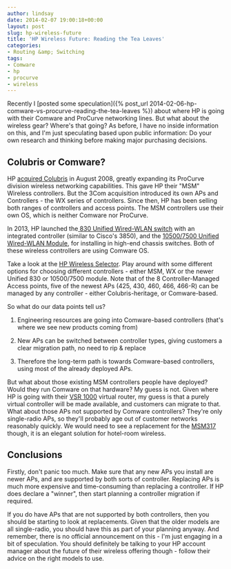 ```yaml
---
author: lindsay
date: 2014-02-07 19:00:18+00:00
layout: post
slug: hp-wireless-future
title: 'HP Wireless Future: Reading the Tea Leaves'
categories:
- Routing &amp; Switching
tags:
- Comware
- hp
- procurve
- wireless
---
```


Recently I [posted some speculation]({% post_url 2014-02-06-hp-comware-vs-procurve-reading-the-tea-leaves %}) about where HP is going with their Comware and ProCurve networking lines. But what about the wireless gear? Where's that going? As before, I have no inside information on this, and I'm just speculating based upon public information: Do your own research and thinking before making major purchasing decisions.


## Colubris or Comware?


HP [acquired Colubris](http://www.networkworld.com/news/2008/081108-hp-buys-colubris.html) in August 2008, greatly expanding its ProCurve division wireless networking capabilities. This gave HP their "MSM" Wireless controllers. But the 3Com acquisition introduced its own APs and Controllers - the WX series of controllers. Since then, HP has been selling both ranges of controllers and access points. The MSM controllers use their own OS, which is neither Comware nor ProCurve.

In 2013, HP launched the[ 830 Unified Wired-WLAN switch](http://h17007.www1.hp.com/us/en/networking/products/mobility/HP_830_Unified_Wired-WLAN_Switch_Series/index.aspx) with an integrated controller (similar to Cisco's 3850), and the [10500/7500 Unified Wired-WLAN Module](http://h17007.www1.hp.com/us/en/networking/products/wireless/HP_10500_7500_20G_Unified_Wired-WLAN_Module/index.aspx), for installing in high-end chassis switches. Both of these wireless controllers are using Comware OS.

Take a look at the [HP Wireless Selector](http://h17007.www1.hp.com/us/en/networking/products/wireless/selector/index.aspx). Play around with some different options for choosing different controllers - either MSM, WX or the newer Unified 830 or 10500/7500 module. Note that of the 8 Controller-Managed Access points, five of the newest APs (425, 430, 460, 466, 466-R) can be managed by any controller - either Colubris-heritage, or Comware-based.

So what do our data points tell us?


  1. Engineering resources are going into Comware-based controllers (that's where we see new products coming from)

  2. New APs can be switched between controller types, giving customers a clear migration path, no need to rip & replace

  3. Therefore the long-term path is towards Comware-based controllers, using most of the already deployed APs.


But what about those existing MSM controllers people have deployed? Would they run Comware on that hardware? My guess is not. Given where HP is going with their [VSR 1000](http://h17007.www1.hp.com/us/en/networking/products/routers/HP_VSR1000_Virtual_Services_Router_Series/#.UvMePUKSym0) virtual router, my guess is that a purely virtual controller will be made available, and customers can migrate to that. What about those APs not supported by Comware controllers? They're only single-radio APs, so they'll probably age out of customer networks reasonably quickly. We would need to see a replacement for the [MSM317](http://h17007.www1.hp.com/us/en/products/wireless/HP_MSM317_Access_Device_Series/index.aspx) though, it is an elegant solution for hotel-room wireless.


## Conclusions

Firstly, don't panic too much. Make sure that any new APs you install are newer APs, and are supported by both sorts of controller. Replacing APs is much more expensive and time-consuming than replacing a controller. If HP does declare a "winner", then start planning a controller migration if required.

If you do have APs that are not supported by both controllers, then you should be starting to look at replacements. Given that the older models are all single-radio, you should have this as part of your planning anyway. And remember, there is no official announcement on this - I'm just engaging in a bit of speculation. You should definitely be talking to your HP account manager about the future of their wireless offering though - follow their advice on the right models to use.
